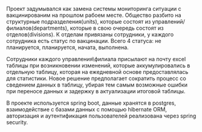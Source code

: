 Проект задумывался как замена системы мониторинга ситуации с вакцинированим на прошлом рабоем месте. Общество разбито на структурные подразделения(units), которые состоят из управлений/филиалов(departments), которые в свою очередь состоят из отделов(divisions). К отделам привязаны сотрудники, у каждого сотрудника есть статус по вакцинации. Всего 4 статуса: не планируется, планируется, начата, выполнена.

Сотрудники каждого управления\филиала присылают на почту excel таблицы при возникновении изменений, которые аккумулировались в отдельную таблицу, которая на ежедневной основе предоставлялась для статистики. Новое решение предполагает сократить процесс со сведением данных в таблицу, убирая тем самым возможные ошибки при переносе данных и задержку в актуализации итоговой таблицы.

В проекте используется spring boot, данные хранятся в postgres, взаимодействие с базами данных с помощью hibernate ORM, авторизация и аутентификация пользователей реализована через spring security.
